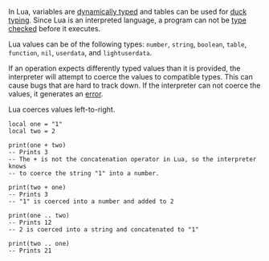 In Lua, variables are [dynamically typed](http://en.wikipedia.org/wiki/Type_system#Dynamic_type-checking_and_runtime_type_information)
and tables can be used for [duck typing](http://en.wikipedia.org/wiki/Duck_typing).
Since Lua is an interpreted language, a program can not be
[type checked](http://en.wikipedia.org/wiki/Type_safety) before it executes.

Lua values can be of the following types:
```number```, ```string```, ```boolean```, ```table```, ```function```,
```nil```, ```userdata```, and ```lightuserdata```.

If an operation expects differently typed values than it is provided,
the interpreter will attempt to coerce the values to compatible types.
This can cause bugs that are hard to track down. If the interpreter can not
coerce the values, it generates an [error](#exceptions).

Lua coerces values left-to-right.

    local one = "1"
    local two = 2

    print(one + two)
    -- Prints 3
    -- The + is not the concatenation operator in Lua, so the interpreter knows
    -- to coerce the string "1" into a number.

    print(two + one)
    -- Prints 3
    -- "1" is coerced into a number and added to 2

    print(one .. two)
    -- Prints 12
    -- 2 is coerced into a string and concatenated to "1"

    print(two .. one)
    -- Prints 21
